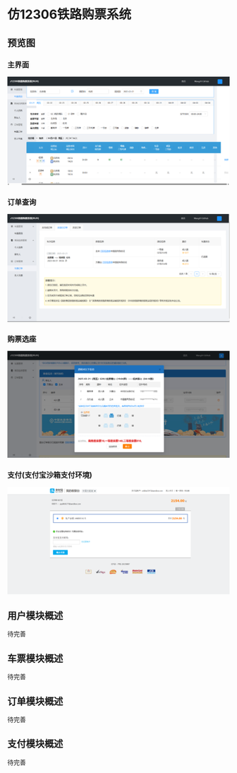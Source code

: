 # 仿12306铁路购票系统
## 预览图
### 主界面
<img src="resource/整体预览图.jpg" alt="预览图" title="预览图">

### 订单查询
<img src="resource/订单.jpg" alt="预览图" title="预览图">

### 购票选座
<img src="resource/购票选座.jpg" alt="预览图" title="预览图">

### 支付(支付宝沙箱支付环境)
<img src="resource/支付.jpg" alt="预览图" title="预览图">

## 用户模块概述
待完善
## 车票模块概述
待完善
## 订单模块概述
待完善
## 支付模块概述
待完善

